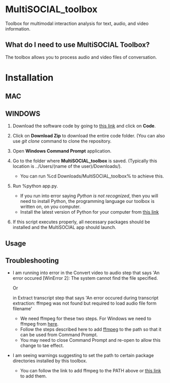 # MultiSOCIAL_toolbox
Toolbox for multimodal interaction analysis for text, audio, and video information.

## What do I need to use MultiSOCIAL Toolbox?

The toolbox allows you to process audio and video files of conversation.

# Installation

## MAC







## WINDOWS

1. Download the software code by going to [this link](https://github.com/Tahiya31/MultiSOCIAL_toolbox) and click on **Code**.
2. Click on **Download Zip** to download the entire code folder. (You can also use *git clone* command to clone the repository.
3. Open **Windows Command Prompt** application.
4. Go to the folder where **MultiSOCIAL_toolbox** is saved. (Typically this location is ../Users/(name of the user)/Downloads/).
   * You can run %cd Downloads/MultiSOCIAL_toolbox% to achieve this.

5. Run %python app.py.
   * If you run into error saying *Python is not recognized*, then you will need to install Python, the programming language our toolbox is written on, on you computer.
   * Install the latest version of Python for your computer from [this link](https://www.python.org/downloads/windows/)
6. If this script executes properly, all necessary packages should be installed and the MultiSOCIAL app should launch.


## Usage



## Troubleshooting

* I am running into error in the Convert video to audio step that says 'An error occured [WinError 2]: The system cannot find the file specified.

  Or

  in Extract transcript step that says 'An error occured during transcript extraction: ffmpeg was not found but required to load audio file form filename'

  * We need ffmpeg for these two steps. For Windows we need to ffmpeg from [here](https://ffmpeg.org/download.html).
  * Follow the steps described here to add [ffmpeg](https://phoenixnap.com/kb/ffmpeg-windows) to the path so that it can be used from Command Prompt.
  * You may need to close Command Prompt and re-open to allow this change to tae effect.
 
* I am seeing warnings suggesting to set the path to certain package directories installed by this toolbox.
  * You can follow the link to add ffmpeg to the PATH above or [this link](https://stackoverflow.com/questions/44272416/how-to-add-a-folder-to-path-environment-variable-in-windows-10-with-screensho) to add them.
 

  
